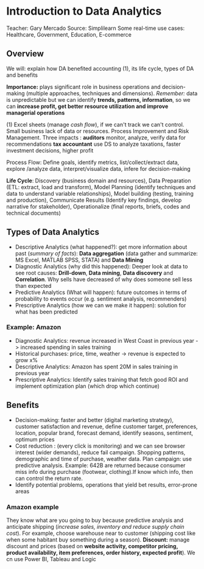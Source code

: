 # Introduction to Data Analytics
Teacher: Gary Mercado
Source: Simplilearn
Some real-time use cases: Healthcare, Government, Education, E-commerce
## Overview
We will: explain how DA benefited accounting (1), its life cycle, types of DA and benefits

**Importance:** plays significant role in business operations and decision-making (multiple approaches, techniques and dimensions). *Remember:* data is
unpredictable but we can identify **trends, patterns, information**, so we can **increase profit, get better resource utilization and improve managerial operations**

(1) Excel sheets (manage *cash flow*), if we can't track we can't control. Small business lack of data or resources. Process Improvement and Risk Management.
Three impacts : **auditors** monitor, analyze, verify data for recommendations **tax accountant** use DS to analyze taxations, faster investment decisions, higher profit

Process Flow: Define goals, identify metrics, list/collect/extract data, explore /analyze data, interpret/visualize data, infere for decision-making

**Life Cycle**: Discovery (business domain and resources), Data Preparation (ETL: extract, load and transform), Model Planning (identify techniques and data to
understand variable relationships), Model building (testing, training and production), Communicate Results (Identify key findings, develop narrative for
stakeholder), Operationalize (final reports, briefs, codes and technical documents)

## Types of Data Analytics
- Descriptive Analytics (what happened?): get more information about past (*summary of facts*): **Data aggregation** (data gather and summarize: MS Excel, MATLAB
  SPSS, STATA) and **Data Mining**
- Diagnostic Analytics (why did this happened): Deeper look at data to see root causes: **Drill-down**, **Data mining**, **Data discovery** and **Correlation**. Why
  sells have decreased of why does someone sell less than expected
- Predictive Analytics (What will happen): future outcomes in terms of probability to events occur (e.g. sentiment analysis, recommenders)
- Prescriptive Analytics (how we can we make it happen): solution for what has been predicted

### Example: Amazon
- Diagnostic Analytics: revenue increased in West Coast in previous year -> increased spending in sales training
- Historical purchases: price, time, weather -> revenue is expected to grow x%
- Descriptive Analytics: Amazon has spent 20M in sales training in previous year
- Prescriptive Analytics: Identify sales training that fetch good ROI and implement optimization plan (which drop which continue)

## Benefits
- Decision-making: faster and better (digital marketing strategy), customer satisfaction and revenue, define customer target, preferences,
  location, popular brand, forecast demand, identify seasons, sentiment, optimum prices
- Cost reduction : (every click is monitoring) and we can see browser interest (wider demands), reduce fail campaign. Shopping patterns, demographic and time
  of purchase, weather data. Plan campaign: use predictive analysis. Example: 642B are returned because consumer miss info during purchase
  (footwear, clothing).If know which info, then can control the return rate.
- Identify potential problems, operations that yield bet results, error-prone areas
### Amazon example
They know what are you going to buy because predictive analysis and anticipate shipping (*increase sales, inventory and reduce supply chain cost*). For example,
choose warehouse near to customer (shipping cost like when some habitant buy something during a season). **Discount:** manage discount and prices (based on 
**website activity, competitor pricing, product availability, item preferences, order history, expected profit**). We cn use Power BI, Tableau and Logic
 
